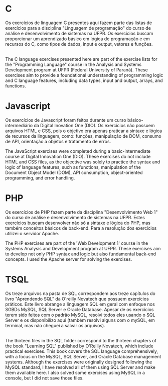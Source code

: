 # C
Os exercícios de linguagem C presentes aqui fazem parte das listas de exercícios para a disciplina "Linguagem de programação" do curso de análise e desenvolvimento de sistemas na UFPR.
Os exercícios buscam proporcionar um aprendizado básico em lógica de programação e em recursos do C, como tipos de dados, input e output, vetores e funções. </br> </br>

The C language exercises presented here are part of the exercise lists for the "Programming Language" course in the Analysis and Systems Development program at UFPR (Federal University of Paraná).
These exercises aim to provide a foundational understanding of programming logic and C language features, including data types, input and output, arrays, and functions.

# Javascript
Os exercícios de Javascript foram feitos durante um curso básico-intermediário da Digital Inovation One (DIO). Os exercícios não possuem arquivos HTML e CSS, pois o objetivo era apenas praticar a sintaxe e lógica de recursos da linguagem, como: funções, manipulação de DOM, consumo de API, orientação a objetos e tratamento de erros.

The JavaScript exercises were completed during a basic-intermediate course at Digital Innovation One (DIO). These exercises do not include HTML and CSS files, as the objective was solely to practice the syntax and logic of language features, such as functions, manipulation of the Document Object Model (DOM), API consumption, object-oriented programming, and error handling.

# PHP
Os exercícios de PHP fazem parte da disciplina "Desenvolvimento Web 1" do curso de análise e desenvolvimento de sistemas na UFPR. Estes exercícios buscam desenvolver não só a sintaxe e lógica do PHP, mas também conceitos básicos de back-end. Para a resolução dos exercícios utilizei o servidor Apache.

The PHP exercises are part of the 'Web Development 1' course in the Systems Analysis and Development program at UFPR. These exercises aim to develop not only PHP syntax and logic but also fundamental back-end concepts. I used the Apache server for solving the exercises.

# TSQL
Os treze arquivos na pasta de SQL correspondem aos treze capítulos do livro "Aprendendo SQL" da O'reilly Novatech que possuem exercícios práticos.
Este livro abrange a linguagem SQL em geral com enfoque nos SGBDs MySQL, SQL Server e Oracle Database.
Apesar de os exercícios terem sido feitos com o padrão MySQL, resolvi todos eles usando o SQL Server e os disponibilizo aqui (também resolvi alguns com o mySQL, em terminal, 
mas não cheguei a salvar os arquivos). </br> </br>

The thirteen files in the SQL folder correspond to the thirteen chapters of the book "Learning SQL" published by O'Reilly Novatech, which include practical exercises.
This book covers the SQL language comprehensively, with a focus on the MySQL, SQL Server, and Oracle Database management systems.
Although the exercises were originally designed following the MySQL standard, I have resolved all of them using SQL Server and make them available here. 
I also solved some exercises using MySQL in a console, but I did not save those files.
